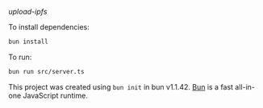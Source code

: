*upload-ipfs*

To install dependencies:

```bash
bun install
```

To run:

```bash
bun run src/server.ts
```

This project was created using `bun init` in bun v1.1.42. [Bun](https://bun.sh) is a fast all-in-one JavaScript runtime.
